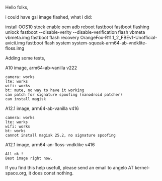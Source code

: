 Hello folks,

i could have gsi image flashed, 
what i did:

install OOS10 stock
enable oem
adb reboot fastboot
fastboot flashing unlock
fastboot --disable-verity --disable-verification flash vbmeta vbmeta.img
fastboot flash recovery OrangeFox-R11.1_2_FBEv1-Unofficial-avicii.img
fastboot flash system system-squeak-arm64-ab-vndklite-floss.img

Adding some tests,

A10 image, arm64-ab-vanilla v222
~~~
camera: works
lte: works
wifi: works
bt: mute, no way to have it working
can patch for signature spoofing (nanodroid patcher)
can install magisk
~~~

A12.1 image, arm64-ab-vanilla v416
~~~
camera: works
lte: works
wifi: works
bt: works
cannot install magisk 25.2, no signature spoofing
~~~

A12.1 image, arm64-an-floss-vndklike v416
~~~
All ok !
Best image right now.
~~~

If you find this help usefull, please send an email to 
angelo AT kernel-space.org, it does const nothing.

